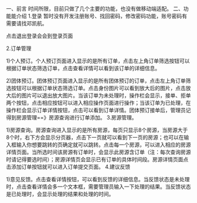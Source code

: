 一、前言
  时间所限，目前只做了几个主要的功能，也没有做移动端适配。
二、功能能介绍
1.登录
  暂时没有开发注册账号、找回密码，修改密码功能，账号密码有需要请找邓凯航。

点击退出登录会会到登录页面

2.订单管理



1)个人预订。个人预订页面进入显示的是所有订单，点击左上角订单筛选按钮可以根据订单状态筛选订单，点击查看详情可以看到该订单的详细信息。
  

2)团体预订。团体预订页面进入显示的是所有团体预订的订单，点击左上角订单筛选按钮可以根据订单状态筛选订单。点击身份图片可以看到放大后的图片，点击放大后的图片可以退出放大图片。当该订单为未处理时，操作栏会显示，接单、拒单两个按钮，点击相应按钮可以进入相应操作页面进行操作；当该订单为已处理，在操作栏会显示订单详情按钮，点击可以看到订单详情。团体预订接单后，管理员记得到房源管理==》房源查询进行订单添加。
3.房源管理。



1)房源查询。房源查询进入显示的是所有房源，每页只显示8个房源，当房源大于8个时，右下方会显示分页器，点击下一页就可以看到下一页的房源；也可以在输入框输入你想要跳转的页确定就可以跳转。点击每一个房源，可以进入相应的房源详情页面。当所选时间该房源有订单时，会显示此房源含订单（注：每次查询房源时请记得要选时间）；房源详情页会显示已有订单的具体时间段。房源详情页面点击添加订单按钮就可以进入订单提交页面。
4.建议反馈



1)意见反馈。点击查看详情按钮，可以看到反馈的详细信息。当反馈状态是未处理时，点击查看详情会多一个文本框，需要管理员输入一下处理的结果。当反馈状态是已处理时，会显示处理的结果和处理的时间。